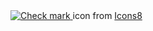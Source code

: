 <a target="_blank" href="https://icons8.com/icon/21322/done">
    <img src="{% static 'favicon.ico' %}" alt="Check mark">
</a> icon from <a target="_blank" href="https://icons8.com">Icons8</a>